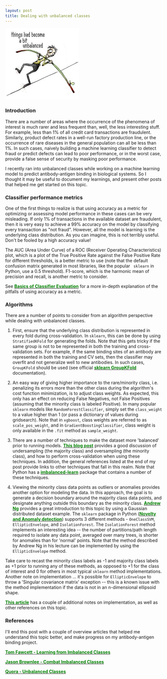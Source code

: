 ```yaml
---
layout: post
title: Dealing with unbalanced classes
---
```


<img src = "../img/unbalanced.jpg">

### Introduction

There are a number of areas where the occurrence of the phenomena of interest is much rarer and less frequent than, well, the less interesting stuff. For example,  less than 1% of all credit card transactions are fraudulent. Similarly, product defect rates in a well-run factory production line, or the occurrence of rare diseases in the general population can all be less than 1%. In such cases, naively building a machine learning classifier to detect fraud or predict defects can lead to poor performance, or in the worst case, provide a false sense of security by masking poor performance.

I recently ran into unbalanced classes while working on a machine learning model to predict antibody-antigen binding in biological systems. So I thought it may be useful to document my learnings, and present other posts that helped me get started on this topic.

### Classifier performance metrics

One of the first things to realize is that using accuracy as a metric for optimizing or assessing model performance in these cases can be very misleading. If only 1% of transactions in the available dataset are fraudulent, then it is very easy to achieve a 99% accuracy on the model by classifying every transaction as "not fraud". However, all the model is learning is the underlying class distribution. As you can imagine, this is not terribly useful. Don't be fooled by a high accuracy value!

The AUC (Area Under Curve) of a ROC (Receiver Operating Characteristics) plot, which is a plot of the True Positive Rate against the False Positive Rate for different thresholds, is a better metric to use (note that the default confusion matrix generated in most libraries, like the popular ```
sklearn```
in Python, use a 0.5 threshold). F1-score, which is the harmonic mean of precision and recall, is another metric to consider.

See <a href="https://www.svds.com/the-basics-of-classifier-evaluation-part-1/"><font color="008000"><b>Basics of Classifier Evaluation</b></font></a> for a more in-depth explanation of the pitfalls of using accuracy as a metric.

### Algorithms

There are a number of points to consider from an algorithm perspective while dealing with unbalanced classes.

1. First, ensure that the underlying class distribution is represented in every fold during cross-validation. In ```sklearn```, this can be done by using ```StratifiedKFold``` for generating the folds. Note that this gets tricky if the same group is not to be represented in both the training and cross-validation sets. For example, if the same binding sites of an antibody are represented in both the training and CV sets, then the classifier may overfit and not generalize well to new antibodies. In such cases, ```GroupKFold``` should be used (see official <a href="http://scikit-learn.org/stable/modules/cross_validation.html#group-k-fold"><font color="008000"><b>sklearn GroupKFold</b></font></a> documentation).

2. An easy way of giving higher importance to the rare/minority class, i.e. penalizing its errors more than the other class during the algorithm's cost function minimization, is to adjust class weights. As expected, this only has an effect on reducing False Negatives, not False Positives (assuming that the minority class is labeled Positive). In many popular ```sklearn``` models like ```RandomForestClassifier```, simply set the ```class_weight``` to a value higher than 1 (or pass a dictionary of values during gridsearch). Note that in ```xgboost```, class weights are referred to as ```scale_pos_weight```, and in ```GradientBoostingClassifier```, class weight is only available in the ```.fit``` method as ```sample_weight```.

3. There are a number of techniques to make the dataset more 'balanced' prior to running models. <a href="http://www.marcoaltini.com/blog/dealing-with-imbalanced-data-undersampling-oversampling-and-proper-cross-validation"><font color="008000"><b>This blog post</b></font></a> provides a good discussion of undersampling (the majority class) and oversampling (the minority class), and how to perform cross-validation when using these techniques. In addition, the general references listed at the end of my post provide links to other techniques that fall in this realm. Note that Python has a <a href="https://github.com/scikit-learn-contrib/imbalanced-learn"><font color="008000"><b>imbalanced-learn</b></font></a> package that contains a number of these techniques.

4. Viewing the minority class data points as outliers or anomalies provides another option for modeling the data. In this approach, the goal is to generate a decision boundary around the majority class data points, and designate anything outside this boundary as the minority class. <a href="https://www.youtube.com/watch?v=h5iVXB9mczo"><font color="008000"><b>Andrew Ng</b></font></a> provides a great introduction to this topic by using a Gaussian distributed dataset example. The ```sklearn``` package in Python (<a href="http://scikit-learn.org/stable/modules/outlier_detection.html"><font color="008000"><b>Novelty and Anomaly detection</b></font></a>) supports 3 different methods - ```OneClassSVM```, ```EllipticEnvelope```, and ```IsolationForest```. The ```IsolationForest``` method implements an interesting idea -- the number of partitions/path length required to isolate any data point, averaged over many trees, is shorter for anomalies than for 'normal' points. Note that the method described by Andrew Ng in his lecture can be implemented by using the ```EllipticEnvelope``` method.

  Take care to recast the minority class labels as -1 and majority class labels as +1 prior to running any of these methods, as opposed to +1 for the class of interest and 0 for others in most typical ```sklearn``` method implementations. Another note on implementation ... it's possible for ```EllipticEnvelope``` to throw a 'Singular covariance matrix' exception -- this is a known issue with the method implementation if the data is not in an n-dimensional ellipsoid shape.

  <a href="http://sdsawtelle.github.io/blog/output/week9-anomaly-andrew-ng-machine-learning-with-python.html"><font color="008000"><b>This article</b></font></a> has a couple of additional notes on implementation, as well as other references on this topic.  

### References

I'll end this post with a couple of overview articles that helped me understand this topic better, and make progress on my antibody-antigen binding project.

<a href="https://www.svds.com/learning-imbalanced-classes/"><font color="008000"><b>Tom Fawcett - Learning from Imbalanced Classes</b></font></a>

<a href="http://machinelearningmastery.com/tactics-to-combat-imbalanced-classes-in-your-machine-learning-dataset/"><font color="008000"><b>Jason Brownlee - Combat Imbalanced Classes</b></font></a>

<a href="https://www.quora.com/In-classification-how-do-you-handle-an-unbalanced-training-set#!n=12"><font color="008000"><b>Quora - Unbalanced Classes</b></font></a>
